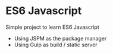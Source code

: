 # ES6 Javascript

Simple project to learn ES6 Javascript

* Using JSPM as the package manager
* Using Gulp as build / static server